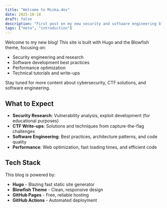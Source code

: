 ```yaml
---
title: "Welcome to Miska.dev"
date: 2025-10-18
draft: false
description: "First post on my new security and software engineering blog"
tags: ["meta", "introduction"]
---
```


Welcome to my new blog! This site is built with Hugo and the Blowfish theme, focusing on:

- Security engineering and research
- Software development best practices
- Performance optimization
- Technical tutorials and write-ups

Stay tuned for more content about cybersecurity, CTF solutions, and software engineering.

## What to Expect

- **Security Research**: Vulnerability analysis, exploit development (for educational purposes)
- **CTF Write-ups**: Solutions and techniques from capture-the-flag challenges
- **Software Engineering**: Best practices, architecture patterns, and code quality
- **Performance**: Web optimization, fast loading times, and efficient code

## Tech Stack

This blog is powered by:
- **Hugo** - Blazing fast static site generator
- **Blowfish Theme** - Clean, responsive design
- **GitHub Pages** - Free, reliable hosting
- **GitHub Actions** - Automated deployment
